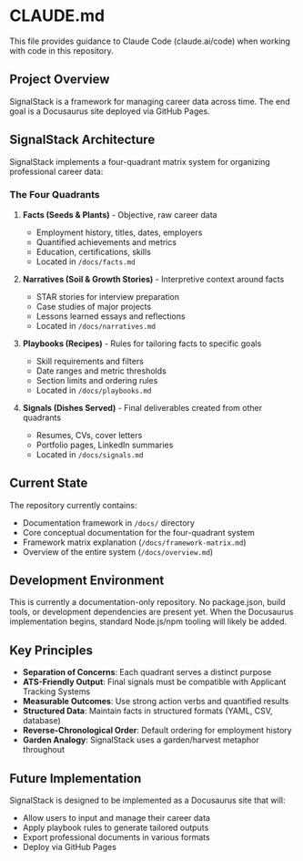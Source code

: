 # CLAUDE.md

This file provides guidance to Claude Code (claude.ai/code) when working with code in this repository.

## Project Overview

SignalStack is a framework for managing career data across time. The end goal is a Docusaurus site deployed via GitHub Pages.

## SignalStack Architecture

SignalStack implements a four-quadrant matrix system for organizing professional career data:

### The Four Quadrants

1. **Facts (Seeds & Plants)** - Objective, raw career data
   - Employment history, titles, dates, employers
   - Quantified achievements and metrics
   - Education, certifications, skills
   - Located in `/docs/facts.md`

2. **Narratives (Soil & Growth Stories)** - Interpretive context around facts
   - STAR stories for interview preparation
   - Case studies of major projects
   - Lessons learned essays and reflections
   - Located in `/docs/narratives.md`

3. **Playbooks (Recipes)** - Rules for tailoring facts to specific goals
   - Skill requirements and filters
   - Date ranges and metric thresholds
   - Section limits and ordering rules
   - Located in `/docs/playbooks.md`

4. **Signals (Dishes Served)** - Final deliverables created from other quadrants
   - Resumes, CVs, cover letters
   - Portfolio pages, LinkedIn summaries
   - Located in `/docs/signals.md`

## Current State

The repository currently contains:
- Documentation framework in `/docs/` directory
- Core conceptual documentation for the four-quadrant system
- Framework matrix explanation (`/docs/framework-matrix.md`)
- Overview of the entire system (`/docs/overview.md`)

## Development Environment

This is currently a documentation-only repository. No package.json, build tools, or development dependencies are present yet. When the Docusaurus implementation begins, standard Node.js/npm tooling will likely be added.

## Key Principles

- **Separation of Concerns**: Each quadrant serves a distinct purpose
- **ATS-Friendly Output**: Final signals must be compatible with Applicant Tracking Systems
- **Measurable Outcomes**: Use strong action verbs and quantified results
- **Structured Data**: Maintain facts in structured formats (YAML, CSV, database)
- **Reverse-Chronological Order**: Default ordering for employment history
- **Garden Analogy**: SignalStack uses a garden/harvest metaphor throughout

## Future Implementation

SignalStack is designed to be implemented as a Docusaurus site that will:
- Allow users to input and manage their career data
- Apply playbook rules to generate tailored outputs
- Export professional documents in various formats
- Deploy via GitHub Pages
